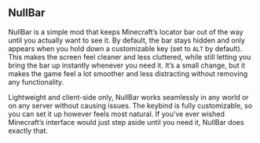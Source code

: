 ## NullBar

NullBar is a simple mod that keeps Minecraft’s locator bar out of the way until you actually want to see it. By default, the bar stays hidden and only appears when you hold down a customizable key (set to `ALT` by default). This makes the screen feel cleaner and less cluttered, while still letting you bring the bar up instantly whenever you need it. It’s a small change, but it makes the game feel a lot smoother and less distracting without removing any functionality.

Lightweight and client-side only, NullBar works seamlessly in any world or on any server without causing issues. The keybind is fully customizable, so you can set it up however feels most natural. If you’ve ever wished Minecraft’s interface would just step aside until you need it, NullBar does exactly that.